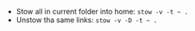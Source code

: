 - Stow all in current folder into home: `stow -v -t ~ .`
- Unstow tha same links: `stow -v -D -t ~ .`
